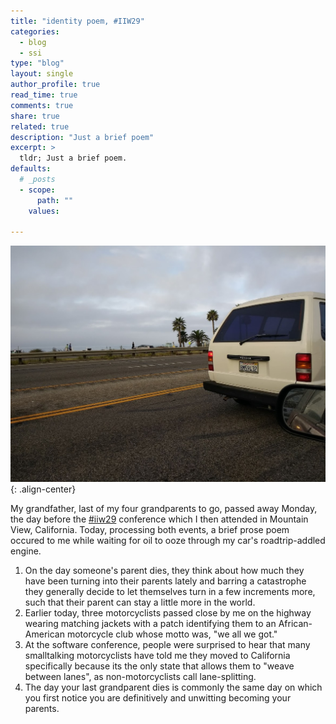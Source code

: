 ```yaml
---
title: "identity poem, #IIW29"
categories: 
  - blog
  - ssi
type: "blog"  
layout: single
author_profile: true
read_time: true
comments: true
share: true
related: true
description: "Just a brief poem"
excerpt: >
  tldr; Just a brief poem.
defaults:
  # _posts
  - scope:
      path: ""
    values:

---
```


![img](/assets/images/pch.jpg){: .align-center}

My grandfather, last of my four grandparents to go, passed away Monday, the day before the [#iiw29](https://iiw.idcommons.net/IIW_29_Session_Notes) conference which I then attended  in Mountain View, California.  Today, processing both events, a brief prose poem occured to me while waiting for oil to ooze through my car's roadtrip-addled engine.

1. On the day someone's parent dies, they think about how much they have been turning into their parents lately and barring a catastrophe they generally decide to let themselves turn in a few increments more, such that their parent can stay a little more in the world.
2. Earlier today, three motorcyclists passed close by me on the highway wearing matching jackets with a patch identifying them to an African-American motorcycle club whose motto was, "we all we got."
3. At the software conference, people were surprised to hear that many smalltalking motorcyclists have told me they moved to California specifically because its the only state that allows them to "weave between lanes", as non-motorcyclists call lane-splitting.
4. The day your last grandparent dies is commonly the same day on which you first notice you are definitively and unwitting becoming your parents.
